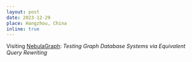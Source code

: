 ```yaml
---
layout: post
date: 2023-12-29
place: Hangzhou, China
inline: true
---
```

Visiting [NebulaGraph](https://www.nebula-graph.io/): *Testing Graph Database Systems via Equivalent Query Rewriting*

